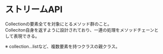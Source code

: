 # ストリームAPI
Collectionの要素全てを対象にとるメソッド群のこと。  
Colleciton自身を返すように設計されており、一連の処理をメソッドチェーンとして表現できる。  

※ collection...listなど、複数要素を持つクラスの親クラス。　　
